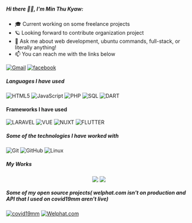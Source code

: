 

##### Hi there 🧑‍💻, I'm Min Thu Kyaw:

-   :mortar_board: Current working on some freelance projects
-   :ringed_planet: Looking forward to contribute organization project
-   :speech_balloon: Ask me about web development, ubuntu commands, full-stack, or literally anything!
-   :mailbox: You can reach me with the links below

[![Gmail](https://img.shields.io/badge/-EMAIL-D14836?style=for-the-badge&logo=gmail&logoColor=white)](mailto:minthukyaw@uit.edu.mm)
[![facebook](https://img.shields.io/badge/-FACEBOOK-0077B5?style=for-the-badge&logo=facebook&logoColor=white)](https://www.facebook.com/min.t.kyaw.3591)

##### Languages I have used

![HTML5](https://img.shields.io/badge/-HTML5-000000?style=flat&logo=HTML5)
![JavaScript](https://img.shields.io/badge/-JavaScript-000000?style=flat&logo=javascript)
![PHP](https://img.shields.io/badge/-php-000000?style=flat&logo=php)
![SQL](https://img.shields.io/badge/-SQL-000000?style=flat&logo=MySQL)
![DART](https://img.shields.io/badge/-Dart-000000?style=flat&logo=Dart)

#### Frameworks I have used

![LARAVEL](https://img.shields.io/badge/-laravel-000000?style=flat&logo=laravel)
![VUE](https://img.shields.io/badge/-VUE%20js-000000?style=flat&logo=Vue.js)
![NUXT](https://img.shields.io/badge/-Nuxt-000000?style=flat&logo=Nuxt.js)
![FLUTTER](https://img.shields.io/badge/-Flutter-000000?style=flat&logo=Flutter)

##### Some of the technologies I have worked with

![Git](https://img.shields.io/badge/-Git-222222?style=flat&logo=git&logoColor=F05032)
![GitHub](https://img.shields.io/badge/-GitHub-222222?style=flat&logo=github&logoColor=FFFFFF)
![Linux](https://img.shields.io/badge/-Linux-222222?style=flat&logo=linux&logoColor=FCC624)

##### My Works

<p align="center">
<img align="center" src="https://github-readme-stats.vercel.app/api/top-langs/?username=thukyaw11&theme=radical&hide_langs_below=1&layout=compact">
<img align="center" src="https://github-readme-stats.vercel.app/api?username=thukyaw11&show_icons=true&theme=radical&line_height=21">
</p>

##### Some of my open source projects( welphat.com isn't on production and API that I used on covid19mm aren't live)

[![covid19mm](<https://img.shields.io/badge/-COVID19 MM-444444?style=flat>)](https://covid19mm.netlify.app/)
[![Welphat.com](<https://img.shields.io/badge/-Welphat.com-444444?style=flat>)](https://welphat.com)


```

